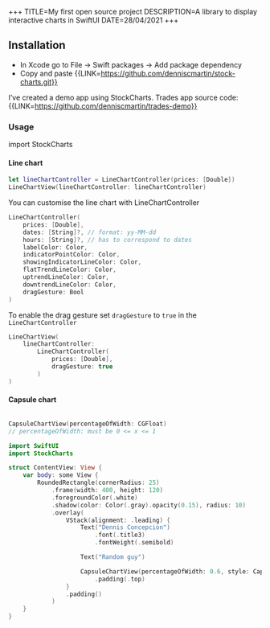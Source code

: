 +++
TITLE=My first open source project
DESCRIPTION=A library to display interactive charts in SwiftUI
DATE=28/04/2021
+++
## Installation

- In Xcode go to File -> Swift packages -> Add package dependency
- Copy and paste {{LINK=https://github.com/denniscmartin/stock-charts.git}}

I’ve created a demo app using StockCharts. Trades app source code: {{LINK=https://github.com/denniscmartin/trades-demo}}

### Usage

import StockCharts

#### Line chart

```swift
let lineChartController = LineChartController(prices: [Double])
LineChartView(lineChartController: lineChartController)
```

You can customise the line chart with LineChartController

```swift
LineChartController(
    prices: [Double],
    dates: [String]?, // format: yy-MM-dd
    hours: [String]?, // has to correspond to dates
    labelColor: Color,
    indicatorPointColor: Color,
    showingIndicatorLineColor: Color,
    flatTrendLineColor: Color,
    uptrendLineColor: Color,
    downtrendLineColor: Color,
    dragGesture: Bool
)
```

To enable the drag gesture set `dragGesture` to `true` in the `LineChartController`

```swift
LineChartView(
    lineChartController:
        LineChartController(
            prices: [Double],
            dragGesture: true
        )
)
```

#### Capsule chart

```swift

CapsuleChartView(percentageOfWidth: CGFloat)
// percentageOfWidth: must be 0 <= x <= 1

```

```swift
import SwiftUI
import StockCharts

struct ContentView: View {
    var body: some View {
        RoundedRectangle(cornerRadius: 25)
            .frame(width: 400, height: 120)
            .foregroundColor(.white)
            .shadow(color: Color(.gray).opacity(0.15), radius: 10)
            .overlay(
                VStack(alignment: .leading) {
                    Text("Dennis Concepcion")
                        .font(.title3)
                        .fontWeight(.semibold)

                    Text("Random guy")

                    CapsuleChartView(percentageOfWidth: 0.6, style: CapsuleChartStyle(capsuleColor: Color.blue))
                        .padding(.top)
                }
                .padding()
            )
    }
}
```